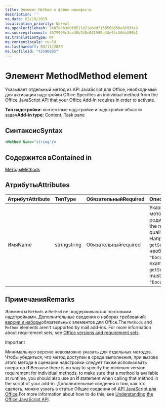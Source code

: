 ```yaml
---
title: Элемент Method в файле манифеста
description: ''
ms.date: 03/19/2019
localization_priority: Normal
ms.openlocfilehash: 74b7a8b3d0f8511d21eb0df150500850e8b93fe9
ms.sourcegitcommit: 4079903c3cc45b7d8c041509a44e9fc38da399b1
ms.translationtype: MT
ms.contentlocale: ru-RU
ms.lasthandoff: 03/11/2020
ms.locfileid: "42596895"
---
```

# <a name="method-element"></a><span data-ttu-id="d3e5f-102">Элемент Method</span><span class="sxs-lookup"><span data-stu-id="d3e5f-102">Method element</span></span>

<span data-ttu-id="d3e5f-103">Указывает отдельный метод из API JavaScript для Office, необходимый для активации надстройки Office.</span><span class="sxs-lookup"><span data-stu-id="d3e5f-103">Specifies an individual method from the Office JavaScript API that your Office Add-in requires in order to activate.</span></span>

<span data-ttu-id="d3e5f-104">**Тип надстройки:** контентные надстройки и надстройки области задач</span><span class="sxs-lookup"><span data-stu-id="d3e5f-104">**Add-in type:** Content, Task pane</span></span>

## <a name="syntax"></a><span data-ttu-id="d3e5f-105">Синтаксис</span><span class="sxs-lookup"><span data-stu-id="d3e5f-105">Syntax</span></span>

```XML
<Method Name="string"/>
```

## <a name="contained-in"></a><span data-ttu-id="d3e5f-106">Содержится в</span><span class="sxs-lookup"><span data-stu-id="d3e5f-106">Contained in</span></span>

[<span data-ttu-id="d3e5f-107">Методы</span><span class="sxs-lookup"><span data-stu-id="d3e5f-107">Methods</span></span>](methods.md)

## <a name="attributes"></a><span data-ttu-id="d3e5f-108">Атрибуты</span><span class="sxs-lookup"><span data-stu-id="d3e5f-108">Attributes</span></span>

|<span data-ttu-id="d3e5f-109">**Атрибут**</span><span class="sxs-lookup"><span data-stu-id="d3e5f-109">**Attribute**</span></span>|<span data-ttu-id="d3e5f-110">**Тип**</span><span class="sxs-lookup"><span data-stu-id="d3e5f-110">**Type**</span></span>|<span data-ttu-id="d3e5f-111">**Обязательный**</span><span class="sxs-lookup"><span data-stu-id="d3e5f-111">**Required**</span></span>|<span data-ttu-id="d3e5f-112">**Описание**</span><span class="sxs-lookup"><span data-stu-id="d3e5f-112">**Description**</span></span>|
|:-----|:-----|:-----|:-----|
|<span data-ttu-id="d3e5f-113">Имя</span><span class="sxs-lookup"><span data-stu-id="d3e5f-113">Name</span></span>|<span data-ttu-id="d3e5f-114">string</span><span class="sxs-lookup"><span data-stu-id="d3e5f-114">string</span></span>|<span data-ttu-id="d3e5f-115">Обязательный</span><span class="sxs-lookup"><span data-stu-id="d3e5f-115">required</span></span>|<span data-ttu-id="d3e5f-116">Указывает имя необходимого метода, соответствующее его родительскому объекту.</span><span class="sxs-lookup"><span data-stu-id="d3e5f-116">Specifies the name of the required method qualified with its parent object.</span></span> <span data-ttu-id="d3e5f-117">Например, чтобы указать `getSelectedDataAsync` метод, необходимо указать. `"Document.getSelectedDataAsync"`</span><span class="sxs-lookup"><span data-stu-id="d3e5f-117">For example, to specify the `getSelectedDataAsync` method, you must specify `"Document.getSelectedDataAsync"`.</span></span>|

## <a name="remarks"></a><span data-ttu-id="d3e5f-118">Примечания</span><span class="sxs-lookup"><span data-stu-id="d3e5f-118">Remarks</span></span>

<span data-ttu-id="d3e5f-119">Элементы `Methods` и `Method` не поддерживаются почтовыми надстройками. Дополнительные сведения о наборах требований: [версии и наборы](../../develop/office-versions-and-requirement-sets.md)обязательных элементов для Office.</span><span class="sxs-lookup"><span data-stu-id="d3e5f-119">The `Methods` and `Method` elements aren't supported by mail add-ins. For more information about requirement sets, see [Office versions and requirement sets](../../develop/office-versions-and-requirement-sets.md).</span></span>

> [!IMPORTANT]
> <span data-ttu-id="d3e5f-120">Минимальную версию невозможно указать для отдельных методов. Чтобы убедиться, что метод доступен в среде выполнения, при вызове этого метода в сценарии надстройки следует также использовать оператор **if**.</span><span class="sxs-lookup"><span data-stu-id="d3e5f-120">Because there is no way to specify the minimum version requirement for individual methods, to make sure that a method is available at runtime, you should also use an **if** statement when calling that method in the script of your add-in.</span></span> <span data-ttu-id="d3e5f-121">Дополнительные сведения о том, как это сделать, можно узнать в статье Общие сведения об [API JavaScript для Office](../../develop/understanding-the-javascript-api-for-office.md).</span><span class="sxs-lookup"><span data-stu-id="d3e5f-121">For more information about how to do this, see [Understanding the Office JavaScript API](../../develop/understanding-the-javascript-api-for-office.md).</span></span>
